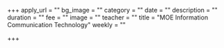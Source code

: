 +++
apply_url = ""
bg_image = ""
category = ""
date = ""
description = ""
duration = ""
fee = ""
image = ""
teacher = ""
title = "MOE Information Communication Technology"
weekly = ""

+++
